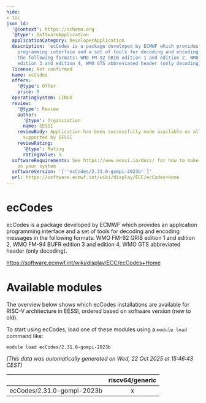```yaml
---
hide:
- toc
json_ld:
  '@context': https://schema.org
  '@type': SoftwareApplication
  applicationCategory: DeveloperApplication
  description: 'ecCodes is a package developed by ECMWF which provides an application
    programming interface and a set of tools for decoding and encoding messages in
    the following formats: WMO FM-92 GRIB edition 1 and edition 2, WMO FM-94 BUFR
    edition 3 and edition 4, WMO GTS abbreviated header (only decoding).'
  license: Not confirmed
  name: ecCodes
  offers:
    '@type': Offer
    price: 0
  operatingSystem: LINUX
  review:
    '@type': Review
    author:
      '@type': Organization
      name: EESSI
    reviewBody: Application has been successfully made available on all architectures
      supported by EESSI
    reviewRating:
      '@type': Rating
      ratingValue: 5
  softwareRequirements: See https://www.eessi.io/docs/ for how to make EESSI available
    on your system
  softwareVersion: '[''ecCodes/2.31.0-gompi-2023b'']'
  url: https://software.ecmwf.int/wiki/display/ECC/ecCodes+Home
---
```


ecCodes
=======


ecCodes is a package developed by ECMWF which provides an application programming interface and a set of tools for decoding and encoding messages in the following formats: WMO FM-92 GRIB edition 1 and edition 2, WMO FM-94 BUFR edition 3 and edition 4, WMO GTS abbreviated header (only decoding).

https://software.ecmwf.int/wiki/display/ECC/ecCodes+Home
# Available modules


The overview below shows which ecCodes installations are available for RISC-V architecture in EESSI, ordered based on software version (new to old).

To start using ecCodes, load one of these modules using a `module load` command like:

```shell
module load ecCodes/2.31.0-gompi-2023b
```

*(This data was automatically generated on Wed, 22 Oct 2025 at 15:46:43 CEST)*

| |riscv64/generic|
| :---: | :---: |
|ecCodes/2.31.0-gompi-2023b|x|
